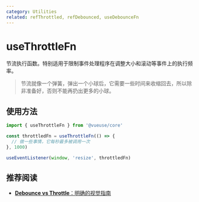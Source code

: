 ```yaml
---
category: Utilities
related: refThrottled, refDebounced, useDebounceFn
---
```


# useThrottleFn

节流执行函数。特别适用于限制事件处理程序在调整大小和滚动等事件上的执行频率。

> 节流就像一个弹簧，弹出一个小球后，它需要一些时间来收缩回去，所以除非准备好，否则不能再扔出更多的小球。

## 使用方法

```js
import { useThrottleFn } from '@vueuse/core'

const throttledFn = useThrottleFn(() => {
  // 做一些事情，它每秒最多被调用一次
}, 1000)

useEventListener(window, 'resize', throttledFn)
```

## 推荐阅读

- [**Debounce vs Throttle**：明确的视觉指南](https://kettanaito.com/blog/debounce-vs-throttle)
